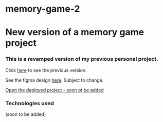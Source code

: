 # memory-game-2

# New version of a memory game project

### This is a revamped version of my previous personal project.

Click [here](https://www.godaddy.com/](https://memory-game-181ba.web.app/)) to see the previous version.

See the figma design [here](https://www.figma.com/file/Cee8ottwI7oLf9ouuQEyRL/Memory-game?type=design&mode=design&t=8ilPpR1YzsxJEd9X-1). Subject to change.

[Open the deployed project - soon ot be added]()

### Technologies used

(soon to be added)
